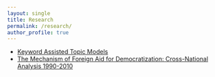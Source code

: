 ```yaml
---
layout: single
title: Research
permalink: /research/
author_profile: true
---
```


* [Keyword Assisted Topic Models](/research/keyATM/)
* [The Mechanism of Foreign Aid for Democratization: Cross-National Analysis 1990-2010](/research/bathesis/)
